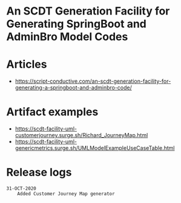 # An SCDT Generation Facility for Generating SpringBoot and AdminBro Model Codes

# Articles
- https://script-conductive.com/an-scdt-generation-facility-for-generating-a-springboot-and-adminbro-code/
  
# Artifact examples
- https://scdt-facility-uml-customerjourney.surge.sh/Richard_JourneyMap.html
- https://scdt-facility-uml-genericmetrics.surge.sh/UMLModelExampleUseCaseTable.html

# Release logs

```
31-OCT-2020
    Added Customer Journey Map generator
```